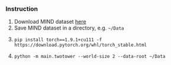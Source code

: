 ### Instruction
1. Download MIND dataset [here](https://msnews.github.io/)
2. Save MIND dataset in a directory, e.g. `~/Data`
3. ```
   pip install torch==1.9.1+cu111 -f https://download.pytorch.org/whl/torch_stable.html
   ```
5. ```
   python -m main.twotower --world-size 2 --data-root ~/Data
   ```